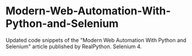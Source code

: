 # Modern-Web-Automation-With-Python-and-Selenium
Updated code snippets of the "Modern Web Automation With Python and Selenium" article published by RealPython. Selenium 4.
